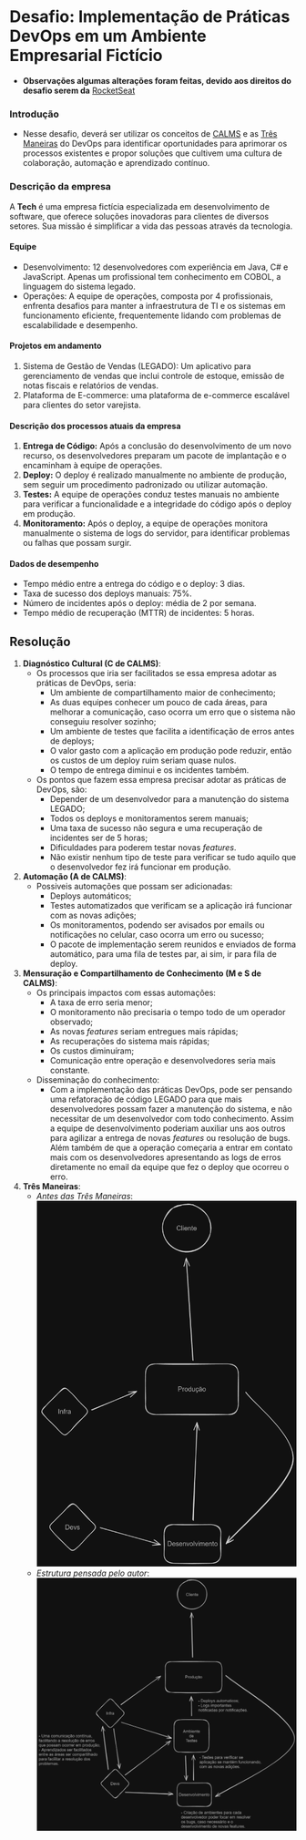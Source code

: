 # Desafio: Implementação de Práticas DevOps em um Ambiente Empresarial Fictício

- **Observações algumas alterações foram feitas, devido aos direitos do desafio serem da** [RocketSeat](https://app.rocketseat.com.br/journey/devops/contents)

### Introdução

- Nesse desafio, deverá ser utilizar os conceitos de [CALMS](https://www.atlassian.com/br/devops/frameworks/calms-framework) e as [Três Maneiras](https://eficienciadigitaleia.com.br/2020/07/13/as-3-maneiras-do-devops/) do DevOps para identificar oportunidades para aprimorar os processos existentes e propor soluções que cultivem uma cultura de colaboração, automação e aprendizado contínuo.

### Descrição da empresa

A **Tech** é uma empresa fictícia especializada em desenvolvimento de software, que oferece soluções inovadoras para clientes de diversos setores. Sua missão é simplificar a vida das pessoas através da tecnologia.

#### Equipe

- Desenvolvimento: 12 desenvolvedores com experiência em Java, C# e JavaScript. Apenas um profissional tem conhecimento em COBOL, a linguagem do sistema legado.
- Operações: A equipe de operações, composta por 4 profissionais, enfrenta desafios para manter a infraestrutura de TI e os sistemas em funcionamento eficiente, frequentemente lidando com problemas de escalabilidade e desempenho.

#### Projetos em andamento

1. Sistema de Gestão de Vendas (LEGADO): Um aplicativo para gerenciamento de vendas que inclui controle de estoque, emissão de notas fiscais e relatórios de vendas.
2. Plataforma de E-commerce: uma plataforma de e-commerce escalável para clientes do setor varejista.

#### Descrição dos processos atuais da empresa

1. **Entrega de Código:** Após a conclusão do desenvolvimento de um novo recurso, os desenvolvedores preparam um pacote de implantação e o encaminham à equipe de operações.
2. **Deploy:** O deploy é realizado manualmente no ambiente de produção, sem seguir um procedimento padronizado ou utilizar automação.
3. **Testes:** A equipe de operações conduz testes manuais no ambiente para verificar a funcionalidade e a integridade do código após o deploy em produção.
4. **Monitoramento:** Após o deploy, a equipe de operações monitora manualmente o sistema de logs do servidor, para identificar problemas ou falhas que possam surgir.

#### Dados de desempenho

- Tempo médio entre a entrega do código e o deploy: 3 dias.
- Taxa de sucesso dos deploys manuais: 75%.
- Número de incidentes após o deploy: média de 2 por semana.
- Tempo médio de recuperação (MTTR) de incidentes: 5 horas.

## Resolução

1. **Diagnóstico Cultural (C de CALMS)**:
    - Os processos que iria ser facilitados se essa empresa adotar as práticas de DevOps, seria:
        - Um ambiente de compartilhamento maior de conhecimento;
        - As duas equipes conhecer um pouco de cada áreas, para melhorar a comunicação, caso ocorra um erro que o sistema não conseguiu resolver sozinho;
        - Um ambiente de testes que facilita a identificação de erros antes de deploys;
        - O valor gasto com a aplicação em produção pode reduzir, então os custos de um deploy ruim seriam quase nulos.
        - O tempo de entrega diminui e os incidentes também.
    - Os pontos que fazem essa empresa precisar adotar as práticas de DevOps, são:
        - Depender de um desenvolvedor para a manutenção do sistema LEGADO;
        - Todos os deploys e monitoramentos serem manuais;
        - Uma taxa de sucesso não segura e uma recuperação de incidentes ser de 5 horas;
        - Dificuldades para poderem testar novas *features*.
        - Não existir nenhum tipo de teste para verificar se tudo aquilo que o desenvolvedor fez irá funcionar em produção.
2. **Automação (A de CALMS)**:
    - Possiveis automações que possam ser adicionadas:
        - Deploys automáticos;
        - Testes automatizados que verificam se a aplicação irá funcionar com as novas adições;
        - Os monitoramentos, podendo ser avisados por emails ou notificações no celular, caso ocorra um erro ou sucesso;
        - O pacote de implementação serem reunidos e enviados de forma automático, para uma fila de testes par, ai sim, ir para fila de deploy.
3. **Mensuração e Compartilhamento de Conhecimento (M e S de CALMS)**:
    - Os principais impactos com essas automações:
        - A taxa de erro seria menor;
        - O monitoramento não precisaria o tempo todo de um operador observado;
        - As novas *features* seriam entregues mais rápidas;
        - As recuperações do sistema mais rápidas;
        - Os custos diminuíram;
        - Comunicação entre operação e desenvolvedores seria mais constante.
    - Disseminação do conhecimento:
        - Com a implementação das práticas DevOps, pode ser pensando uma refatoração de código LEGADO para que mais desenvolvedores possam fazer a manutenção do sistema, e não necessitar de um desenvolvedor com todo conhecimento. Assim a equipe de desenvolvimento poderiam auxiliar uns aos outros para agilizar a entrega de novas *features* ou resolução de bugs. Além também de que a operação começaria a entrar em contato mais com os desenvolvedores apresentando as logs de erros diretamente no email da equipe que fez o deploy que ocorreu o erro.
4. **Três Maneiras**:
    - *Antes das Três Maneiras*:
    ![Estrutura atual da empresa](D0.png)
    - *Estrutura pensada pelo autor*:
    ![Nova estrutura que pode ser implementada](D1.png)
